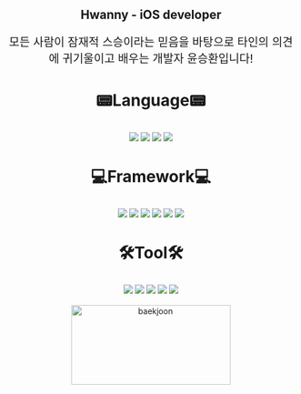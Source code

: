 
<div align="center">
  <h2> Hwanny - iOS developer </h2>
  
  
  
  <p style ="font-size : 20px;">모든 사람이 잠재적 스승이라는 믿음을 바탕으로 타인의 의견에 귀기울이고 배우는 개발자 윤승환입니다!</p>


  
  <h3 style ="font-size : 2em; font-weight:700;">📟Language📟</h3>
  <div >
    <img src="https://img.shields.io/badge/swift-F05138?style=for-the-badge&logo=swift&logoColor=white">
    <img src="https://img.shields.io/badge/javascript-F7DF1E?style=for-the-badge&logo=javascript&logoColor=white">
    <img src="https://img.shields.io/badge/dart-0175C2?style=for-the-badge&logo=dart&logoColor=white">
    <img src="https://img.shields.io/badge/python-3776AB?style=for-the-badge&logo=python%20IDE&logoColor=white">
  </div>

  <h3 style ="font-size : 2em; font-weight:700;">💻Framework💻</h3>
  <div >
    <img src="https://img.shields.io/badge/uikit-2396F3?style=for-the-badge&logo=uikit&logoColor=white">
    <img src="https://img.shields.io/badge/swiftui-F05138?style=for-the-badge&logo=swift&logoColor=white">
    <img src="https://img.shields.io/badge/flutter-02569B?style=for-the-badge&logo=flutter&logoColor=white">
    <img src="https://img.shields.io/badge/react-61DAFB?style=for-the-badge&logo=react&logoColor=white">
    <img src="https://img.shields.io/badge/vue-4FC08D?style=for-the-badge&logo=vuedotjs&logoColor=white">
    <img src="https://img.shields.io/badge/django-092E20?style=for-the-badge&logo=django&logoColor=white">
  </div>
  
  <h3 style ="font-size : 2em; font-weight:700;">🛠️Tool🛠️</h3>
  <div >
    <img src="https://img.shields.io/badge/git-F05032?style=for-the-badge&logo=git&logoColor=white">
    <img src="https://img.shields.io/badge/figma-00B899?style=for-the-badge&logo=figma&logoColor=white">
    <img src="https://img.shields.io/badge/jira-0052CC?style=for-the-badge&logo=jira&logoColor=white">
    <img src="https://img.shields.io/badge/notion-000000?style=for-the-badge&logo=notion%20IDE&logoColor=white">
    <img src="https://img.shields.io/badge/discord-5865F2?style=for-the-badge&logo=discord%20IDE&logoColor=white">
  </div>

  <br/>
  
  <div key="1">
  <img src=http://mazassumnida.wtf/api/v2/generate_badge?boj=asdryzx width="280" height="140" alt="baekjoon" />
  </div>
  
</div>
